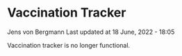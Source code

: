 Vaccination Tracker
================
Jens von Bergmann
Last updated at 18 June, 2022 - 18:05

Vaccination tracker is no longer functional.
